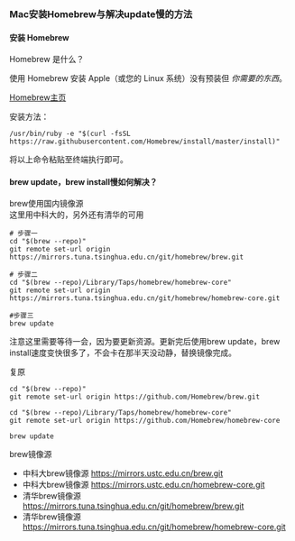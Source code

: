 ### Mac安装Homebrew与解决update慢的方法

#### 安装 Homebrew

Homebrew 是什么？

使用 Homebrew 安装 Apple（或您的 Linux 系统）没有预装但 *你需要的东西*。

[Homebrew主页](https://brew.sh/index_zh-cn)

安装方法：

`/usr/bin/ruby -e "$(curl -fsSL https://raw.githubusercontent.com/Homebrew/install/master/install)"`

将以上命令粘贴至终端执行即可。

#### brew update，brew install慢如何解决？

brew使用国内镜像源  
这里用中科大的，另外还有清华的可用

```
# 步骤一
cd "$(brew --repo)"
git remote set-url origin https://mirrors.tuna.tsinghua.edu.cn/git/homebrew/brew.git
 
# 步骤二
cd "$(brew --repo)/Library/Taps/homebrew/homebrew-core"
git remote set-url origin https://mirrors.tuna.tsinghua.edu.cn/git/homebrew/homebrew-core.git
 
#步骤三
brew update
```

注意这里需要等待一会，因为要更新资源。更新完后使用brew update，brew install速度变快很多了，不会卡在那半天没动静，替换镜像完成。

复原

```
cd "$(brew --repo)"
git remote set-url origin https://github.com/Homebrew/brew.git
 
cd "$(brew --repo)/Library/Taps/homebrew/homebrew-core"
git remote set-url origin https://github.com/Homebrew/homebrew-core
 
brew update
```

brew镜像源

- 中科大brew镜像源 https://mirrors.ustc.edu.cn/brew.git
- 中科大brew镜像源 https://mirrors.ustc.edu.cn/homebrew-core.git
- 清华brew镜像源 https://mirrors.tuna.tsinghua.edu.cn/git/homebrew/brew.git
- 清华brew镜像源 https://mirrors.tuna.tsinghua.edu.cn/git/homebrew/homebrew-core.git
